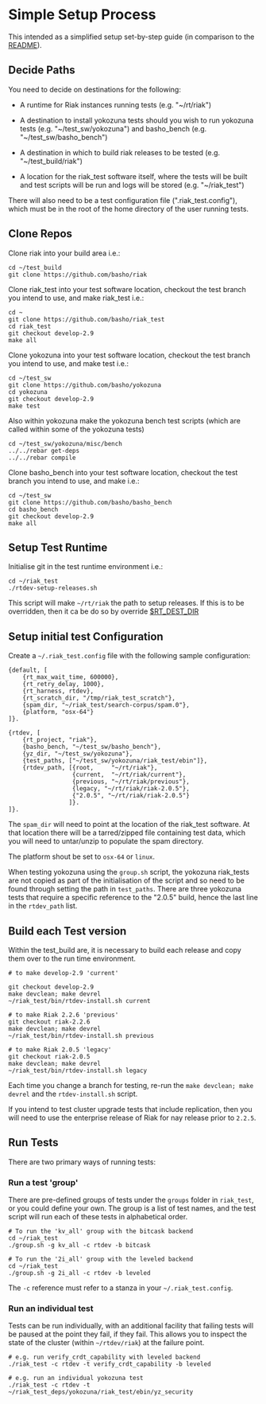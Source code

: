 # Simple Setup Process

This intended as a simplified setup set-by-step guide (in comparison to the [README](../README.md)).

## Decide Paths

You need to decide on destinations for the following:

- A runtime for Riak instances running tests (e.g. "~/rt/riak")

- A destination to install yokozuna tests should you wish to run yokozuna tests (e.g. "\~/test_sw/yokozuna") and basho_bench (e.g. "\~/test_sw/basho_bench")

- A destination in which to build riak releases to be tested (e.g. "~/test_build/riak")

- A location for the riak_test software itself, where the tests will be built and test scripts will be run and logs will be stored (e.g. "~/riak_test")

There will also need to be a test configuration file (".riak_test.config"), which must be in the root of the home directory of the user running tests.

## Clone Repos

Clone riak into your build area i.e.:

```
cd ~/test_build
git clone https://github.com/basho/riak
```

Clone riak_test into your test software location, checkout the test branch you intend to use, and make riak_test i.e.:

```
cd ~
git clone https://github.com/basho/riak_test
cd riak_test
git checkout develop-2.9
make all
```

Clone yokozuna into your test software location, checkout the test branch you intend to use, and make test i.e.:

```
cd ~/test_sw
git clone https://github.com/basho/yokozuna
cd yokozuna
git checkout develop-2.9
make test
```

Also within yokozuna make the yokozuna bench test scripts (which are called within some of the yokozuna tests)

```
cd ~/test_sw/yokozuna/misc/bench
../../rebar get-deps
../../rebar compile
```

Clone basho_bench into your test software location, checkout the test branch you intend to use, and make i.e.:

```
cd ~/test_sw
git clone https://github.com/basho/basho_bench
cd basho_bench
git checkout develop-2.9
make all
```

## Setup Test Runtime

Initialise git in the test runtime environment i.e.:

```
cd ~/riak_test
./rtdev-setup-releases.sh
```

This script will make `~/rt/riak` the path to setup releases.  If this is to be overridden, then it ca be do so by override [$RT_DEST_DIR](../bin/rtdev-setup-releases.sh#L11)

## Setup initial test Configuration

Create a `~/.riak_test.config` file with the following sample configuration:

```
{default, [
    {rt_max_wait_time, 600000},
    {rt_retry_delay, 1000},
    {rt_harness, rtdev},
    {rt_scratch_dir, "/tmp/riak_test_scratch"},
    {spam_dir, "~/riak_test/search-corpus/spam.0"},
    {platform, "osx-64"}
]}.

{rtdev, [
    {rt_project, "riak"},
    {basho_bench, "~/test_sw/basho_bench"},
    {yz_dir, "~/test_sw/yokozuna"},
    {test_paths, ["~/test_sw/yokozuna/riak_test/ebin"]},
    {rtdev_path, [{root,     "~/rt/riak"},
                  {current,  "~/rt/riak/current"},
                  {previous, "~/rt/riak/previous"},
                  {legacy, "~/rt/riak/riak-2.0.5"},
                  {"2.0.5", "~/rt/riak/riak-2.0.5"}
                 ]}.
]}.
```

The `spam_dir` will need to point at the location of the riak_test software.  At that location there will be a tarred/zipped file containing test data, which you will need to untar/unzip to populate the spam directory.

The platform shout be set to `osx-64` or `linux`.

When testing yokozuna using the `group.sh` script, the yokozuna riak_tests are not copied as part of the initialisation of the script and so need to be found through setting the path in `test_paths`.  There are three yokozuna tests that require a specific reference to the "2.0.5" build, hence the last line in the `rtdev_path` list.

## Build each Test version

Within the test_build are, it is necessary to build each release and copy them over to the run time environment.  

```
# to make develop-2.9 'current'

git checkout develop-2.9
make devclean; make devrel
~/riak_test/bin/rtdev-install.sh current

# to make Riak 2.2.6 'previous'
git checkout riak-2.2.6
make devclean; make devrel
~/riak_test/bin/rtdev-install.sh previous

# to make Riak 2.0.5 'legacy'
git checkout riak-2.0.5
make devclean; make devrel
~/riak_test/bin/rtdev-install.sh legacy
```

Each time you change a branch for testing, re-run the `make devclean; make devrel` and the `rtdev-install.sh` script.

If you intend to test cluster upgrade tests that include replication, then you will need to use the enterprise release of Riak for nay release prior to `2.2.5`.

## Run Tests

There are two primary ways of running tests:

### Run a test 'group'

There are pre-defined groups of tests under the `groups` folder in `riak_test`, or you could define your own.  The group is a list of test names, and the test script will run each of these tests in alphabetical order.

```
# To run the 'kv_all' group with the bitcask backend
cd ~/riak_test
./group.sh -g kv_all -c rtdev -b bitcask

# To run the '2i_all' group with the leveled backend
cd ~/riak_test
./group.sh -g 2i_all -c rtdev -b leveled
```

The `-c` reference must refer to a stanza in your `~/.riak_test.config`.

### Run an individual test

Tests can be run individually, with an additional facility that failing tests will be paused at the point they fail, if they fail.  This allows you to inspect the state of the cluster (within `~/rtdev/riak`) at the failure point.

```
# e.g. run verify_crdt_capability with leveled backend
./riak_test -c rtdev -t verify_crdt_capability -b leveled

# e.g. run an individual yokozuna test
./riak_test -c rtdev -t ~/riak_test_deps/yokozuna/riak_test/ebin/yz_security
```

